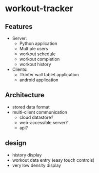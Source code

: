 # workout-tracker
## Features
* Server:
    * Python application
    * Multiple users
    * workout schedule 
    * workout completion
    * workout history
* Clients:
    * Tkinter wall tablet application
    * android application  

## Architecture
* stored data format
* multi-client communication
    * cloud datastore?
    * web-accessible server?
    * api?
    
## design 
* history display
* workout data entry (easy touch controls)
* very low density display